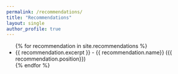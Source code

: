 ```yaml
---
permalink: /recommendations/
title: "Recommendations"
layout: single 
author_profile: true
---
```

<div class="flexslider">
  <ul class="slides">
	    {% for recommendation in site.recommendations %}
	  	<li>
          {{ recommendation.excerpt }} - {{ recommendation.name}} ({{ recommendation.position}})
	 		</li>
	  {% endfor %}
		</ul>
</div>
